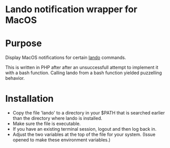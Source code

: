 # Lando notification wrapper for MacOS
# Purpose
Display MacOS notifications for certain [lando](https://github.com/lando/lando) commands.

This is written in PHP after after an unsuccessfull attempt to implement it with a bash function. Calling lando from a bash function yielded puzzelling behavior.

# Installation
- Copy the file 'lando' to a directory in your $PATH that is searched earlier than
the directory where lando is installed. 
- Make sure the file is executable.
- If you have an existing terminal session, logout and then log back in.
- Adjust the two variables at the top of the file for your system.  (Issue opened to make these environment variables.) 